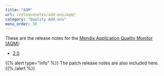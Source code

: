 ```yaml
---
title: "AQM"
url: /releasenotes/add-ons/aqm/
category: "Quality Add-ons"
menu_order: 30
---
```


These are the release notes for the [Mendix Application Quality Monitor (AQM)](/addons/aqm-addon/):

* [2.0](aqm-2.0)

{{% alert type="info" %}}
The patch release notes are also included here.
{{% /alert %}}
